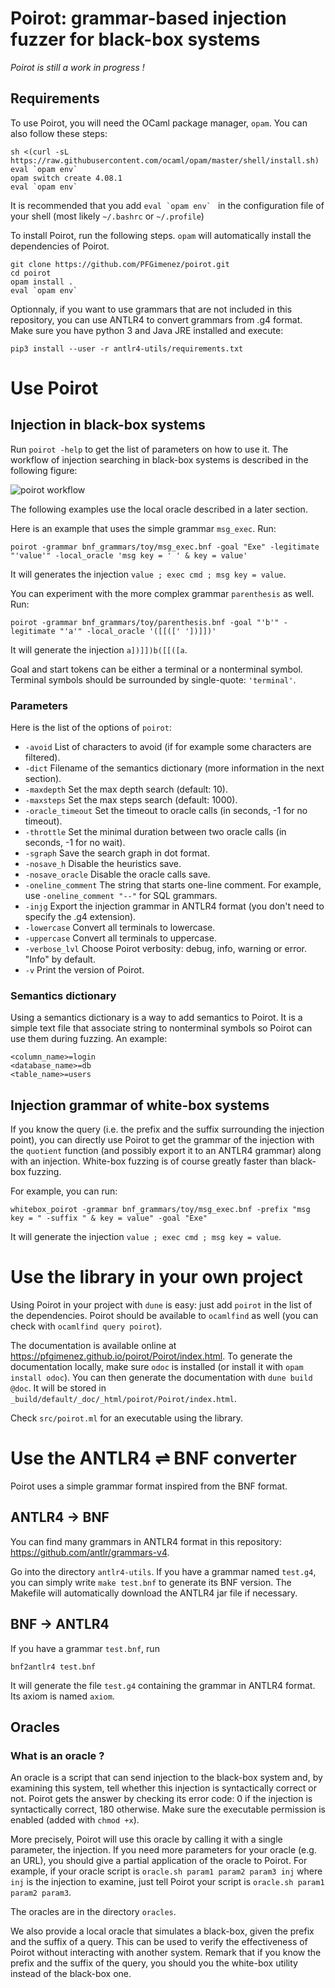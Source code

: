 # Poirot: grammar-based injection fuzzer for black-box systems

_Poirot is still a work in progress !_

## Requirements

To use Poirot, you will need the OCaml package manager, `opam`. You can also follow these steps:

    sh <(curl -sL https://raw.githubusercontent.com/ocaml/opam/master/shell/install.sh)
    eval `opam env`
    opam switch create 4.08.1
    eval `opam env`

It is recommended that you add ``eval `opam env` `` in the configuration file of your shell (most likely `~/.bashrc` or `~/.profile`)

To install Poirot, run the following steps. `opam` will automatically install the dependencies of Poirot.

    git clone https://github.com/PFGimenez/poirot.git
    cd poirot
    opam install .
    eval `opam env`

Optionnaly, if you want to use grammars that are not included in this repository, you can use ANTLR4 to convert grammars from .g4 format. Make sure you have python 3 and Java JRE installed and execute:

    pip3 install --user -r antlr4-utils/requirements.txt

# Use Poirot

## Injection in black-box systems

Run `poirot -help` to get the list of parameters on how to use it. The workflow of injection searching in black-box systems is described in the following figure:

![poirot workflow](https://raw.githubusercontent.com/PFGimenez/poirot/master/resources/poirot_workflow.png)

The following examples use the local oracle described in a later section.

Here is an example that uses the simple grammar `msg_exec`. Run:

    poirot -grammar bnf_grammars/toy/msg_exec.bnf -goal "Exe" -legitimate "'value'" -local_oracle 'msg key = ' ' & key = value'

It will generates the injection `value ; exec cmd ; msg key = value`.

You can experiment with the more complex grammar `parenthesis` as well. Run:

    poirot -grammar bnf_grammars/toy/parenthesis.bnf -goal "'b'" -legitimate "'a'" -local_oracle '([[([' '])]])'

It will generate the injection `a])]])b([[([a`.

Goal and start tokens can be either a terminal or a nonterminal symbol. Terminal symbols should be surrounded by single-quote: `'terminal'`.

### Parameters

Here is the list of the options of `poirot`:

- `-avoid` List of characters to avoid (if for example some characters are filtered).
- `-dict` Filename of the semantics dictionary (more information in the next section).
- `-maxdepth` Set the max depth search (default: 10).
- `-maxsteps` Set the max steps search (default: 1000).
- `-oracle_timeout` Set the timeout to oracle calls (in seconds, -1 for no timeout).
- `-throttle` Set the minimal duration between two oracle calls (in seconds, -1 for no wait).
- `-sgraph` Save the search graph in dot format.
- `-nosave_h` Disable the heuristics save.
- `-nosave_oracle` Disable the oracle calls save.
- `-oneline_comment` The string that starts one-line comment. For example, use `-oneline_comment "--"` for SQL grammars.
- `-injg` Export the injection grammar in ANTLR4 format (you don't need to specify the .g4 extension).
- `-lowercase` Convert all terminals to lowercase.
- `-uppercase` Convert all terminals to uppercase.
- `-verbose_lvl` Choose Poirot verbosity: debug, info, warning or error. "Info" by default.
- `-v` Print the version of Poirot.

### Semantics dictionary

Using a semantics dictionary is a way to add semantics to Poirot. It is a simple text file that associate string to nonterminal symbols so Poirot can use them during fuzzing. An example:

```
<column_name>=login
<database_name>=db
<table_name>=users
```

## Injection grammar of white-box systems

If you know the query (i.e. the prefix and the suffix surrounding the injection point), you can directly use Poirot to get the grammar of the injection with the `quotient` function (and possibly export it to an ANTLR4 grammar) along with an injection. White-box fuzzing is of course greatly faster than black-box fuzzing.

For example, you can run:

    whitebox_poirot -grammar bnf_grammars/toy/msg_exec.bnf -prefix "msg key = " -suffix " & key = value" -goal "Exe"

It will generate the injection `value ; exec cmd ; msg key = value`.

# Use the library in your own project

Using Poirot in your project with `dune` is easy: just add `poirot` in the list of the dependencies. Poirot should be available to `ocamlfind` as well (you can check with `ocamlfind query poirot`).

The documentation is available online at https://pfgimenez.github.io/poirot/Poirot/index.html. To generate the documentation locally, make sure `odoc` is installed (or install it with `opam install odoc`). You can then generate the documentation with `dune build @doc`. It will be stored in `_build/default/_doc/_html/poirot/Poirot/index.html`.

Check `src/poirot.ml` for an executable using the library.

# Use the ANTLR4 ⇌ BNF converter

Poirot uses a simple grammar format inspired from the BNF format.

## ANTLR4 → BNF

You can find many grammars in ANTLR4 format in this repository: https://github.com/antlr/grammars-v4.

Go into the directory `antlr4-utils`. If you have a grammar named `test.g4`, you can simply write `make test.bnf` to generate its BNF version. The Makefile will automatically download the ANTLR4 jar file if necessary.

## BNF → ANTLR4

If you have a grammar `test.bnf`, run

    bnf2antlr4 test.bnf

It will generate the file `test.g4` containing the grammar in ANTLR4 format. Its axiom is named `axiom`.

## Oracles

### What is an oracle ?

An oracle is a script that can send injection to the black-box system and, by examining this system, tell whether this injection is syntactically correct or not. Poirot gets the answer by checking its error code: 0 if the injection is syntactically correct, 180 otherwise. Make sure the executable permission is enabled (added with `chmod +x`).

More precisely, Poirot will use this oracle by calling it with a single parameter, the injection. If you need more parameters for your oracle (e.g. an URL), you should give a partial application of the oracle to Poirot. For example, if your oracle script is `oracle.sh param1 param2 param3 inj` where `inj` is the injection to examine, just tell Poirot your script is `oracle.sh param1 param2 param3`.

The oracles are in the directory `oracles`.

We also provide a local oracle that simulates a black-box, given the prefix and the suffix of a query. This can be used to verify the effectiveness of Poirot without interacting with another system. Remark that if you know the prefix and the suffix of the query, you should you the white-box utility instead of the black-box one.